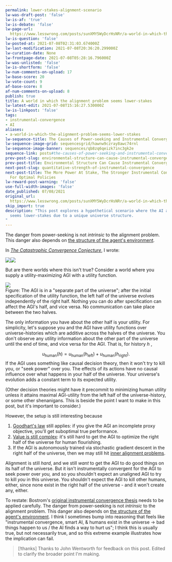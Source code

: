 ```yaml
---
permalink: lower-stakes-alignment-scenario
lw-was-draft-post: 'false'
lw-is-af: 'true'
lw-is-debate: 'false'
lw-page-url: 
  https://www.lesswrong.com/posts/sunXMY5WyDcrHsNRr/a-world-in-which-the-alignment-problem-seems-lower-stakes
lw-is-question: 'false'
lw-posted-at: 2021-07-08T02:31:03.674000Z
lw-last-modification: 2021-07-08T20:36:20.299000Z
lw-curation-date: None
lw-frontpage-date: 2021-07-08T05:28:16.796000Z
lw-was-unlisted: 'false'
lw-is-shortform: 'false'
lw-num-comments-on-upload: 17
lw-base-score: 20
lw-vote-count: 9
af-base-score: 8
af-num-comments-on-upload: 8
publish: true
title: A world in which the alignment problem seems lower-stakes
lw-latest-edit: 2021-07-08T15:16:27.530000Z
lw-is-linkpost: 'false'
tags:
- instrumental-convergence
- AI
aliases:
- a-world-in-which-the-alignment-problem-seems-lower-stakes
lw-sequence-title: The Causes of Power-seeking and Instrumental Convergence
lw-sequence-image-grid: sequencesgrid/hawnw9czray8awc74rnl
lw-sequence-image-banner: sequences/qb8zq6qeizk7inc3gk2e
sequence-link: posts#the-causes-of-power-seeking-and-instrumental-convergence
prev-post-slug: environmental-structure-can-cause-instrumental-convergence
prev-post-title: Environmental Structure Can Cause Instrumental Convergence
next-post-slug: quantitative-strength-of-instrumental-convergence
next-post-title: The More Power At Stake, The Stronger Instrumental Convergence Gets
  For Optimal Policies
lw-reward-post-warning: 'false'
use-full-width-images: 'false'
date_published: 07/08/2021
original_url: 
  https://www.lesswrong.com/posts/sunXMY5WyDcrHsNRr/a-world-in-which-the-alignment-problem-seems-lower-stakes
skip_import: true
description: "This post explores a hypothetical scenario where the AI alignment problem
  seems lower-stakes due to a unique universe structure. 
"
---
```

The danger from power-seeking is not _intrinsic_ to the alignment problem. This danger also depends on [the structure of the agent's environment](/environmental-structure-can-cause-instrumental-convergence). 

In [_The Catastrophic Convergence Conjecture_](/the-catastrophic-convergence-conjecture), I wrote:

![](https://assets.turntrout.com/static/images/posts/OsWS97b.avif)![](https://assets.turntrout.com/static/images/posts/d057729cc125ff7e4c1a99e1fab5c7936fb5cef537b9d02b.avif)

But are there worlds where this isn't true? Consider a world where you supply a utility-maximizing AGI with a utility function. 

![](https://assets.turntrout.com/static/images/posts/46b8706e0cfb81c5b9f90c9d8918201750ba1468a9065979.avif)
<br/>Figure: The AGI is in a "separate part of the universe"; after the initial specification of the utility function, the left half of the universe evolves independently of the right half. Nothing you can do after specification can affect the AGI's half, and vice versa. No communication can take place between the two halves.

The only information you have about the other half is your utility. For simplicity, let's suppose you and the AGI have utility functions over universe-histories which are additive across the halves of the universe. You don't observe any utility information about the other part of the universe until the end of time, and vice versa for the AGI. That is, for history $h$ ,

$$
u_\text{human}(h) = u_\text{human}(h_\text{left})+u_\text{human}(h_\text{right}).
$$
If the AGI uses something like causal decision theory, then it won't try to kill you, or "seek power" over you. The effects of its actions have no causal influence over what happens in your half of the universe. Your universe's evolution adds a constant term to its expected utility.

(Other decision theories might have it precommit to minimizing human utility unless it attains maximal AGI-utility from the left half of the universe-history, or some other shenanigans. This is beside the point I want to make in this post, but it's important to consider.)

However, the setup is still interesting because 

1.  [Goodhart's law](https://www.lesswrong.com/posts/EbFABnst8LsidYs5Y/goodhart-taxonomy) still applies: if you give the AGI an incomplete proxy objective, you'll get suboptimal true performance.
2.  [Value is still complex](https://www.lesswrong.com/tag/complexity-of-value): it's still hard to get the AGI to optimize the right half of the universe for human flourishing.
3.  If the AGI is autonomously trained via stochastic gradient descent in the right half of the universe, then we may still hit [inner alignment problems](https://www.lesswrong.com/tag/mesa-optimization).

Alignment is still _hard_, and we still _want_ to get the AGI to do good things on its half of the universe. But it isn't instrumentally convergent for the AGI to seek power over _you,_ and so you shouldn't expect an unaligned AGI to try to kill _you_ in this universe. You shouldn't expect the AGI to kill other humans, either, since none exist in the right half of the universe - and it won't create any, either.

To restate: Bostrom's [original instrumental convergence thesis](https://www.nickbostrom.com/superintelligentwill.pdf) needs to be applied carefully. The danger from power-seeking is not _intrinsic_ to the alignment problem. This danger also depends on [the structure of the agent's environment](/environmental-structure-can-cause-instrumental-convergence). I think I sometimes bump into reasoning that feels like "instrumental convergence, smart AI, & humans exist in the universe -> bad things happen to us / the AI finds a way to hurt us"; I think this is usually true, but not necessarily true, and so this extreme example illustrates how the implication can fail.

> [!thanks]
>Thanks to John Wentworth for feedback on this post. Edited to clarify the broader point I'm making.
